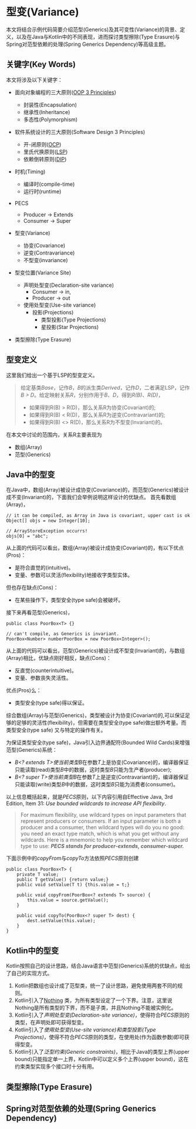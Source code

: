 # 型变(Variance)

本文将结合示例代码简要介绍范型(Generics)及其可变性(Variance)的背景、定义，以及在Java与Kotlin中的不同表现，进而探讨类型擦除(Type Erasure)与Spring对范型依赖的处理(Spring
Generics Dependency)等高级主题。

## 关键字(Key Words)

本文将涉及以下关键字：

- 面向对象编程的三大原则([OOP 3 Principles](https://www.d.umn.edu/~gshute/softeng/presentations/oo-principles.xhtml))
    - 封装性(Encapsulation)
    - 继承性(Inheritance)
    - 多态性(Polymorphism)
- 软件系统设计的三大原则(Software Design 3 Principles)
    - 开-闭原则([OCP](https://en.wikipedia.org/wiki/Open%E2%80%93closed_principle))
    - 里氏代换原则([LSP](https://en.wikipedia.org/wiki/Liskov_substitution_principle))
    - 依赖倒转原则([DIP](https://en.wikipedia.org/wiki/Dependency_inversion_principle))
- 时机(Timing)
    - 编译时(compile-time)
    - 运行时(runtime)
- PECS
    - Producer -> Extends
    - Consumer -> Super
- 型变(Variance)
    - 协变(Covariance)
    - 逆变(Contravariance)
    - 不型变(invariance)
- 型变位置(Variance Site)
    - 声明处型变(Declaration-site variance)
        - Consumer -> in,
        - Producer -> out
    - 使用处型变(Use-site variance)
        - 投影(Projections)
            - 类型投影(Type Projections)
            - 星投影(Star Projections)

- 类型擦除(Type Erasure)

## 型变定义

这里我们给出一个基于LSP的型变定义。
> 给定基类*Base*，记作*B*，*B*的派生类*Derived*，记作*D*，二者满足LSP，记作*B > D*。给定映射关系*R*，分别作用于*B*、*D*，得到*R(B)*、*R(D)*，
> - 如果得到R(B) > R(D)，那么关系R为协变(Covariant)的;
> - 如果得到R(B) < R(D)，那么关系R为逆变(Contravariant)的;
> - 如果得到R(B) <> R(D)，那么关系R为不型变(Invariant)的。

在本文中讨论的范围内，关系R主要表现为

- 数组(Array)
- 范型(Generics)

## Java中的型变

在Java中，数组(Array)被设计成协变(Covariance)的，而范型(Generics)被设计成不变(Invariant)的，下面我们会举例说明这样设计的优缺点。
首先看数组(Array)，

```
// it can be compiled, as Array in Java is covariant, upper cast is ok
Object[] objs = new Integer[10];

// ArrayStoreException occurrs!
objs[0] = "abc";
```

从上面的代码可以看出，数组(Array)被设计成协变(Covariant)的，有以下优点(Pros)：

- 是符合直觉的(intuitive)。
- 变量、参数可以灵活(flexibility)地接收字类型实体。

但也存在缺点(Cons)：

- 在某些操作下，类型安全(type safe)会被破坏。

接下来再看范型(Generics)，

```
public class PoorBox<T> {}

// can't compile, as Generics is invariant.
PoorBox<Number> numberPoorBox = new PoorBox<Integer>();
```

从上面的代码可以看出，范型(Generics)被设计成不型变(Invariant)的，与数组(Array)相比，优缺点刚好相反，缺点(Cons)：

- 反直觉(counterintuitive)。
- 变量、参数丧失灵活性。

优点(Pros)么：

- 类型安全(type safe)得以保证。

综合数组(Array)与范型(Generics)，类型被设计为协变(Covariant)的,可以保证足够的足够的灵活性(flexibility)，但需要在类型安全(type safe)做出额外考量。而类型安全(type safe)
又与特定的操作有关。

为保证类型安全(type safe)，Java引入边界通配符(Bounded Wild Cards)来增强范型(Generics)系统：

- *B<? extends T>*使当前类型*B*在参数*T*上是协变(Covariance)的，编译器保证只能读取(read)类型*B*中的数据，这时类型*B*只能为生产者(producer);
- *B<? super T>*使当前类型*B*在参数*T*上是逆变(Contravariant)的，编译器保证只能读取(write)类型*B*中的数据，这时类型*B*只能为消费者(consumer)。

以上信息概括起来，就是*PECS*原则，以下内容引用自Effective Java, 3rd Edition, Item 31: *Use bounded wildcards to increase API flexibility*.

> For maximum flexibility, use wildcard types on input parameters that represent producers or consumers. If an input
> parameter is both a producer and a consumer, then wildcard types will do you no good: you need an exact type match,
> which is what you get without any wildcards. Here is a mnemonic to help you remember which wildcard type to use:
> ***PECS stands for producer-extends, consumer-super.***

下面示例中的*copyFrom*与*copyTo*方法依照*PECS*原则创建

```
public class PoorBox<T> {
    private T value;
    public T getValue() {return value;}
    public void setValue(T t) {this.value = t;}
    
    public void copyFrom(PoorBox<? extends T> source) {
        this.value = source.getValue();
    }

    public void copyTo(PoorBox<? super T> dest) {
        dest.setValue(this.value);
    }
}
```

## Kotlin中的型变

Kotlin按照自己的设计思路，结合Java语言中范型(Generics)系统的优缺点，给出了自己的实现方式。

1. Kotlin把数组也设计成了范型类，统一了设计思路，避免使用两套不同的规则。
2. Kotlin引入了[Nothing](https://kotlinlang.org/api/latest/jvm/stdlib/kotlin/-nothing.html)
   类，为所有类型设定了一个下界。注意，这里说Nothing是所有类型的下界，而不是子类，并且Nothing不能被实例化。
3. Kotlin引入了*声明处型变(Declaration-site variance)*，使得符合*PECS*原则的类型，在声明处即可获得型变。
4. Kotlin引入了*使用处型变(Use-site variance)*和*类型投影(Type Projections)*，使得不符合*PECS*原则的类型，在使用处(作为函数参数)即可获得型变。
5. Kotlin引入了*泛型约束(Generic constraints)*，相比于Java的类型上界(upper bound)只能指定单一上界，Kotlin中可以定义多个上界(upper bound)，这在约束类型实现多个接口时十分有用。

## 类型擦除(Type Erasure)

## Spring对范型依赖的处理(Spring Generics Dependency)
